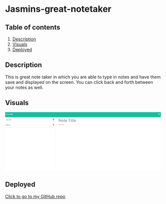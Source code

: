 # Jasmins-great-notetaker

  ## Table of contents
  1. [Description](#Description)
  1. [Visuals](#Visuals)
  1. [Deployed](#Deployed)



  
  ## Description
  This is great note taker in which you are able to type in notes and have them save and displayed on the screen. You can click back and forth between your notes as well.


  ## Visuals
![A screenshot of webpage](./images/Note-Taker%20(1).png)

## Deployed
[Click to go to my GitHub repo](https://github.com/jasminbouasavatdy/jasmins-great-notetaker)

